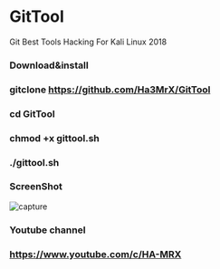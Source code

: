 # GitTool
Git Best Tools Hacking For Kali Linux 2018

### Download&install

### gitclone https://github.com/Ha3MrX/GitTool

### cd GitTool

### chmod +x gittool.sh

### ./gittool.sh

### ScreenShot 

![capture](https://user-images.githubusercontent.com/33704360/39895179-fb2741c4-54b1-11e8-9a75-5a27b07cf064.PNG)

### Youtube channel

### https://www.youtube.com/c/HA-MRX
